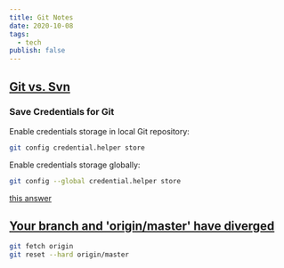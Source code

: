 ```yaml
---
title: Git Notes
date: 2020-10-08
tags:
  - tech
publish: false
---
```


## [Git vs. Svn](https://stackoverflow.com/a/137069)

### Save Credentials for Git

Enable credentials storage in local Git repository:

```sh
git config credential.helper store
```

Enable credentials storage globally:

```sh
git config --global credential.helper store
```

[this answer](https://stackoverflow.com/a/35943882/6421652)

## [Your branch and 'origin/master' have diverged](https://stackoverflow.com/a/19864960/6421652)

```sh
git fetch origin
git reset --hard origin/master
```
